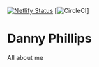 [![Netlify Status](https://api.netlify.com/api/v1/badges/404f5707-afb4-4621-9937-5ee3f723398e/deploy-status)](https://app.netlify.com/sites/zealous-brattain-9c9aa8/deploys) [![CircleCI](https://circleci.com/gh/dannyphillips/danny-phillips/tree/master.svg?style=svg&circle-token=bc9c42ff4788e29d0a5b18288a580a0c9a55b00b)]
# Danny Phillips
All about me